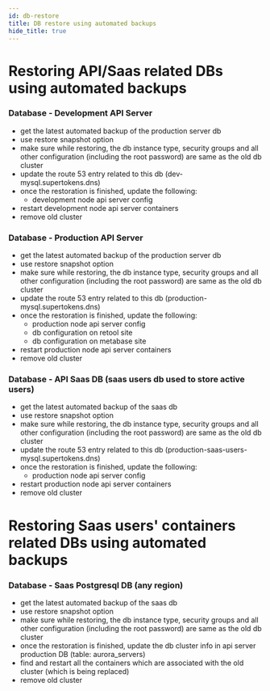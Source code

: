 ```yaml
---
id: db-restore
title: DB restore using automated backups
hide_title: true
---
```

# Restoring API/Saas related DBs using automated backups

### Database - Development API Server

- get the latest automated backup of the production server db
- use restore snapshot option
- make sure while restoring, the db instance type, security groups and all other configuration (including the root password) are same as the old db cluster
- update the route 53 entry related to this db (dev-mysql.supertokens.dns)
- once the restoration is finished, update the following:
    - development node api server config
- restart development node api server containers
- remove old cluster

### Database - Production API Server

- get the latest automated backup of the production server db
- use restore snapshot option
- make sure while restoring, the db instance type, security groups and all other configuration (including the root password) are same as the old db cluster
- update the route 53 entry related to this db (production-mysql.supertokens.dns)
- once the restoration is finished, update the following:
    - production node api server config
    - db configuration on retool site
    - db configuration on metabase site
- restart production node api server containers
- remove old cluster

### Database - API Saas DB (saas users db used to store active users)

- get the latest automated backup of the saas db
- use restore snapshot option
- make sure while restoring, the db instance type, security groups and all other configuration (including the root password) are same as the old db cluster
- update the route 53 entry related to this db (production-saas-users-mysql.supertokens.dns)
- once the restoration is finished, update the following:
    - production node api server config
- restart production node api server containers
- remove old cluster


# Restoring Saas users' containers related DBs using automated backups

### Database - Saas Postgresql DB (any region)

- get the latest automated backup of the saas db
- use restore snapshot option
- make sure while restoring, the db instance type, security groups and all other configuration (including the root password) are same as the old db cluster
- once the restoration is finished, update the db cluster info in api server production DB (table: aurora_servers)
- find and restart all the containers which are associated with the old cluster (which is being replaced)
- remove old cluster